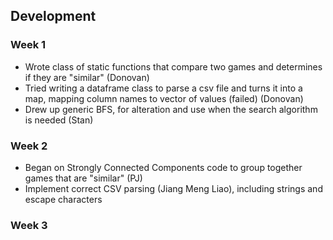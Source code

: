 ## Development

### Week 1
- Wrote class of static functions that compare two games and determines if they are "similar" (Donovan)
- Tried writing a dataframe class to parse a csv file and turns it into a map, mapping column names to vector of values (failed) (Donovan)
- Drew up generic BFS, for alteration and use when the search algorithm is needed (Stan)

### Week 2
- Began on Strongly Connected Components code to group together games that are "similar" (PJ)
- Implement correct CSV parsing (Jiang Meng Liao), including strings and escape characters


### Week 3
